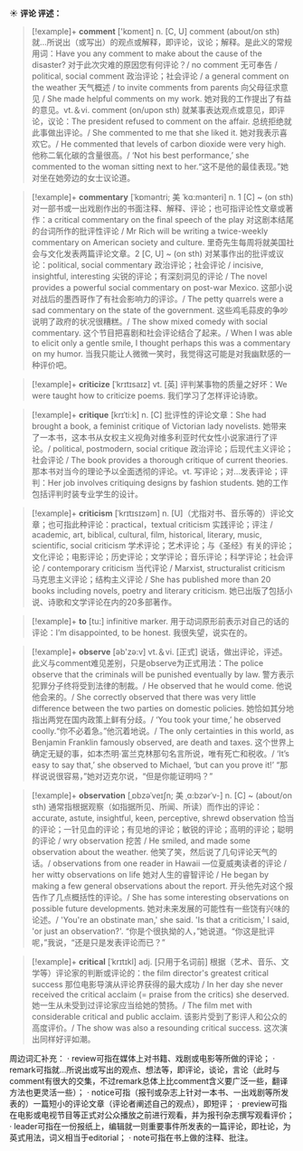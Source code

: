 ☀ <span class="category">**评论 评述：**</span>
>[!example]+ <span class="vocabulary">**comment**</span> ['kɒment] 
> <span class="definition">n. [C, U] comment (about/on sth) 就…所说出（或写出）的观点或解释，即评论，议论；解释。是此义的常规用词：</span>Have you any comment to make about the cause of the disaster? 对于此次灾难的原因您有何评论？/ no comment 无可奉告 / political, social comment 政治评论；社会评论 / a general comment on the weather 天气概述 / to invite comments from parents 向父母征求意见 / She made helpful comments on my work. 她对我的工作提出了有益的意见。<span class="definition">vt.＆vi. comment (on/upon sth) 就某事表达观点或意见，即评论，议论：</span>The president refused to comment on the affair. 总统拒绝就此事做出评论。/ She commented to me that she liked it. 她对我表示喜欢它。/ He commented that levels of carbon dioxide were very high. 他称二氧化碳的含量很高。/ ‘Not his best performance,’ she commented to the woman sitting next to her.“这不是他的最佳表现。”她对坐在她旁边的女士议论道。
                      
>[!example]+ <span class="vocabulary">**commentary**</span> [ˈkɒməntri; 美 ˈkɑ:mənteri]
> <span class="definition">n. 1 [C] ~ (on sth) 对一部书或一出戏剧作出的书面注释、解释、评论；也可指评论性文章或著作：</span>a critical commentary on the final speech of the play 对这剧本结尾的台词所作的批评性评论 / Mr Rich will be writing a twice-weekly commentary on American society and culture. 里奇先生每周将就美国社会与文化发表两篇评论文章。<span class="definition">2 [C, U] ~ (on sth) 对某事作出的批评或议论：</span>political, social commentary 政治评论；社会评论 / incisive, insightful, interesting 尖锐的评论；有深刻洞见的评论 / The novel provides a powerful social commentary on post-war Mexico. 这部小说对战后的墨西哥作了有社会影响力的评诊。/ The petty quarrels were a sad commentary on the state of the government. 这些鸡毛蒜皮的争吵说明了政府的状况很糟糕。/ The show mixed comedy with social commentary. 这个节目把喜剧和社会评论结合了起来。/ When I was able to elicit only a gentle smile, I thought perhaps this was a commentary on my humor. 当我只能让人微微一笑时，我觉得这可能是对我幽默感的一种评价吧。

>[!example]+ <span class="vocabulary">**criticize**</span> [ˈkrɪtɪsaɪz]
> <span class="definition">vt. [英] 评判某事物的质量之好坏：</span>We were taught how to criticize poems. 我们学习了怎样评论诗歌。
                      
>[!example]+ <span class="vocabulary">**critique**</span> [krɪˈti:k]
> <span class="definition">n. [C] 批评性的评论文章：</span>She had brought a book, a feminist critique of Victorian lady novelists. 她带来了一本书，这本书从女权主义视角对维多利亚时代女性小说家进行了评论。/ political, postmodern, social critique 政治评论；后现代主义评论；社会评论 / The book provides a thorough critique of current theories. 那本书对当今的理论予以全面透彻的评论。<span class="definition">vt. 写评论；对…发表评论；评判：</span>Her job involves critiquing designs by fashion students. 她的工作包括评判时装专业学生的设计。

>[!example]+ <span class="vocabulary">**criticism**</span> [ˈkrɪtɪsɪzəm]
> <span class="definition">n. [U]（尤指对书、音乐等的）评论文章；也可指此种评论：</span>practical，textual criticism 实践评论；评注 / academic, art, biblical, cultural, film, historical, literary, music, scientific, social criticism 学术评论；艺术评论；与《圣经》有关的评论；文化评论；电影评论；历史评论；文学评论；音乐评论；科学评论；社会评论 / contemporary criticism 当代评论 / Marxist, structuralist criticism 马克思主义评论；结构主义评论 / She has published more than 20 books including novels, poetry and literary criticism. 她已出版了包括小说、诗歌和文学评论在内的20多部著作。

>[!example]+ <span class="vocabulary">**to**</span> [tu:] 
> <span class="definition">infinitive marker. 用于动词原形前表示对自己的话的评论：</span>I’m disappointed, to be honest. 我很失望，说实在的。

>[!example]+ <span class="vocabulary">**observe**</span> [əb'zə:v] 
> <span class="definition">vt.＆vi. [正式] 说话，做出评论，评述。此义与comment难见差别，只是observe为正式用法：</span>The police observe that the criminals will be punished eventually by law. 警方表示犯罪分子终将受到法律的制裁。/ He observed that he would come. 他说他会来的。/ She correctly observed that there was very little difference between the two parties on domestic policies. 她恰如其分地指出两党在国内政策上鲜有分歧。/ ‘You took your time,’ he observed coolly.“你不必着急。”他沉着地说。/ The only certainties in this world, as Benjamin Franklin famously observed, are death and taxes. 这个世界上确定无疑的事，如本杰明·富兰克林那句名言所说，唯有死亡和税收。/ ‘It’s easy to say that,’ she observed to Michael, ‘but can you prove it!’ “那样说说很容易，”她对迈克尔说，“但是你能证明吗？”
           
>[!example]+ <span class="vocabulary">**observation**</span> [ˌɒbzəˈveɪʃn; 美 ˌɑ:bzərˈv-]
> <span class="definition">n. [C] ~ (about/on sth) 通常指根据观察（如指据所见、所闻、所读）而作出的评论：</span>accurate, astute, insightful, keen, perceptive, shrewd observation 恰当的评论；一针见血的评论；有见地的评论；敏锐的评论；高明的评论；聪明的评论 / wry observation 挖苦 / He smiled, and made some observation about the weather. 他笑了笑，然后说了几句评论天气的话。/ observations from one reader in Hawaii —位夏威夷读者的评论 / her witty observations on life 她对人生的睿智评论 / He began by making a few general observations about the report. 开头他先对这个报告作了几点概括性的评论。/ She has some interesting observations on possible future developments. 她对未来发展的可能性有一些饶有兴味的论述。/ 'You're an obstinate man,' she said. 'Is that a criticism,' I said, 'or just an observation?'. “你是个很执拗的人，”她说道。“你这是批评呢，”我说，“还是只是发表评论而已？”    

>[!example]+ <span class="vocabulary">**critical**</span> [ˈkrɪtɪkl]
> <span class="definition">adj. [只用于名词前] 根据（艺术、音乐、文学等）评论家的判断或评论的：</span>the film director's greatest critical success 那位电影导演从评论界获得的最大成功 / In her day she never received the critical acclaim (= praise from the critics) she deserved. 她一生从未受到过评论家应当给她的赞扬。/ The film met with considerable critical and public acclaim. 该影片受到了影评人和公众的高度评价。/ The show was also a resounding critical success. 这次演出同样好评如潮。

周边词汇补充：
· review可指在媒体上对书籍、戏剧或电影等所做的评论；
· remark可指就…所说出或写出的观点、想法等，即评论，谈论，言论（此时与comment有很大的交集，不过remark总体上比comment含义要广泛一些，翻译方法也更灵活一些）；
· notice可指（报刊或杂志上针对一本书、一出戏剧等所发表的）一篇短小的评论文章（评论者阐述自己的观点），即短评；
· preview可指在电影或电视节目等正式对公众播放之前进行观看，并为报刊杂志撰写观看评价；
· leader可指在一份报纸上，编辑就一则重要事件所发表的一篇评论，即社论，为英式用法，词义相当于editorial；
· note可指在书上做的注释、批注。
